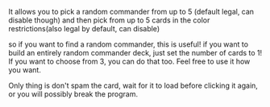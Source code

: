It allows you to pick a random commander from up to 5 (default legal, can disable though) and then pick from up to 5 cards in the color restrictions(also legal by default, can disable)

so if you want to find a random commander, this is useful! if you want to build an entirely random commander deck, just set the number of cards to 1! If you want to choose from 3, you can do that too. Feel free to use it how you want.

Only thing is don't spam the card, wait for it to load before clicking it again, or you will possibly break the program.
